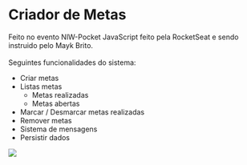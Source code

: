 # Criador de Metas
Feito no evento NlW-Pocket JavaScript feito pela RocketSeat e sendo instruido pelo Mayk Brito.
<br>
<br>
Seguintes funcionalidades do sistema:
- Criar metas
- Listas metas
    - Metas realizadas
     - Metas abertas
-  Marcar / Desmarcar metas realizadas
- Remover metas
- Sistema de mensagens 
- Persistir dados




<img src="https://www.rocketseat.com.br/blog/_next/image?url=https%3A%2F%2Fstorage.googleapis.com%2Fstar-lab%2Fblog%2FOGs%2Fnlw-pocket.png&w=3840&q=75">
